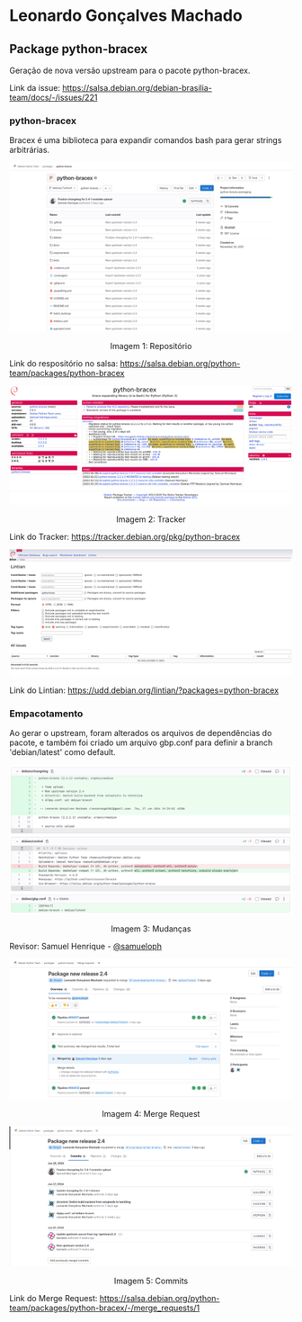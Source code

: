 # Leonardo Gonçalves Machado

## Package python-bracex
Geração de nova versão upstream para o pacote python-bracex.

Link da issue: <https://salsa.debian.org/debian-brasilia-team/docs/-/issues/221>

###  python-bracex
Bracex é uma biblioteca para expandir comandos bash para gerar strings arbitrárias.

![Imagem 1](docs\img\leonardo\bracex-rep.png)
<div align="center">
  Imagem 1: Repositório
</div>

Link do respositório no salsa: <https://salsa.debian.org/python-team/packages/python-bracex>

![Imagem 2](docs\img\leonardo\bracex-tracker.png)
<div align="center">
  Imagem 2: Tracker
</div>

Link do Tracker: <https://tracker.debian.org/pkg/python-bracex>

![Imagem 3](docs\img\leonardo\bracex-lintian.png)

Link do Lintian: <https://udd.debian.org/lintian/?packages=python-bracex>

### Empacotamento
Ao gerar o upstream, foram alterados os arquivos de dependências do pacote, e também foi criado um arquivo gbp.conf para definir a branch 'debian/latest' como default.

![Imagem 4](docs\img\leonardo\bracex-changes.png)
<div align="center">
  Imagem 3: Mudanças
</div>


Revisor: Samuel Henrique - [@samueloph](https://salsa.debian.org/samueloph)

![Imagem 4](docs\img\leonardo\bracex-merge-overview.png)
<div align="center">
  Imagem 4: Merge Request
</div>

![Imagem 5](docs\img\leonardo\bracex-commits.png)
<div align="center">
  Imagem 5: Commits
</div>

Link do Merge Request: <https://salsa.debian.org/python-team/packages/python-bracex/-/merge_requests/1>
